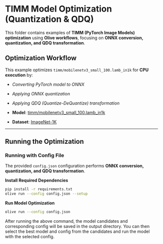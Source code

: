 # TIMM Model Optimization (Quantization & QDQ)
This folder contains examples of **TIMM (PyTorch Image Models) optimization** using **Olive workflows**, focusing on **ONNX conversion, quantization, and QDQ transformation**.

## **Optimization Workflow**
This example optimizes `timm/mobilenetv3_small_100.lamb_in1k` for **CPU execution** by:
- *Converting PyTorch model to ONNX*
- *Applying ONNX quantization*
- *Applying QDQ (Quantize-DeQuantize) transformation*

- **Model**: [timm/mobilenetv3_small_100.lamb_in1k](https://huggingface.co/timm/mobilenetv3_small_100.lamb_in1k)
- **Dataset**: [ImageNet-1K](https://huggingface.co/datasets/imagenet-1k)

---

## **Running the Optimization**
### **Running with Config File**
The provided `config.json` configuration performs **ONNX conversion, quantization, and QDQ transformation**.

**Install Required Dependencies**
```sh
pip install -r requirements.txt
olive run --config config.json --setup
```
**Run Model Optimization**
```sh
olive run --config config.json
```

After running the above command, the model candidates and corresponding config will be saved in the output directory.
You can then select the best model and config from the candidates and run the model with the selected config.

